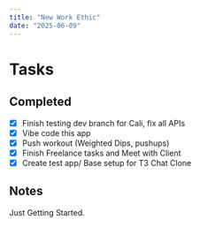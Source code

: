 ```yaml
---
title: "New Work Ethic"
date: "2025-06-09"
---
```


# Tasks 

## Completed
- [x] Finish testing dev branch for Cali, fix all APIs
- [x] Vibe code this app
- [x] Push workout (Weighted Dips, pushups)
- [x] Finish Freelance tasks and Meet with Client
- [x] Create test app/ Base setup for T3 Chat Clone

## Notes
Just Getting Started.

